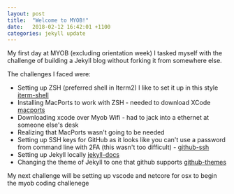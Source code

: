 ```yaml
---
layout: post
title:  "Welcome to MYOB!"
date:   2018-02-12 16:42:01 +1100
categories: jekyll update
---
```


My first day at MYOB (excluding orientation week) I tasked myself with the challenge of building a Jekyll blog without forking it from somewhere else.

The challenges I faced were:
* Setting up ZSH (preferred shell in Iterm2) I like to set it up in this style [iterm-shell]
* Installing MacPorts to work with ZSH - needed to download XCode [macports]
* Downloading xcode over Myob Wifi - had to jack into a ethernet at someone else's desk
* Realizing that MacPorts wasn't going to be needed
* Setting up SSH keys for GitHub as it looks like you can't use a password from command line with 2FA (this wasn't too difficult) - [github-ssh]
* Setting up Jekyll locally [jekyll-docs]
* Changing the theme of Jekyll to one that github supports [github-themes]
 

My next challenge will be setting up vscode and netcore for osx to begin the myob coding challenege

[jekyll-docs]: https://jekyllrb.com/docs/home
[iterm-shell]: https://sirmuel.design/my-mac-terminal-setup-4e2f1c1b3189
[github-ssh]: https://help.github.com/articles/connecting-to-github-with-ssh/
[github-themes]: https://pages.github.com/themes/ 
[macports]: https://superuser.com/questions/954310/using-zsh-and-mcports-command-not-found
